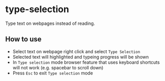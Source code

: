 # type-selection

Type text on webpages instead of reading.

## How to use

- Select text on webpage right click and select `Type Selection`
- Selected text will highlighted and typeing progress will be shown
- In `Type selection` mode browser feature that uses keyboard shortcuts will not work (e.g. spacebar to scroll down)
- Press `Esc` to exit `Type selection` mode
